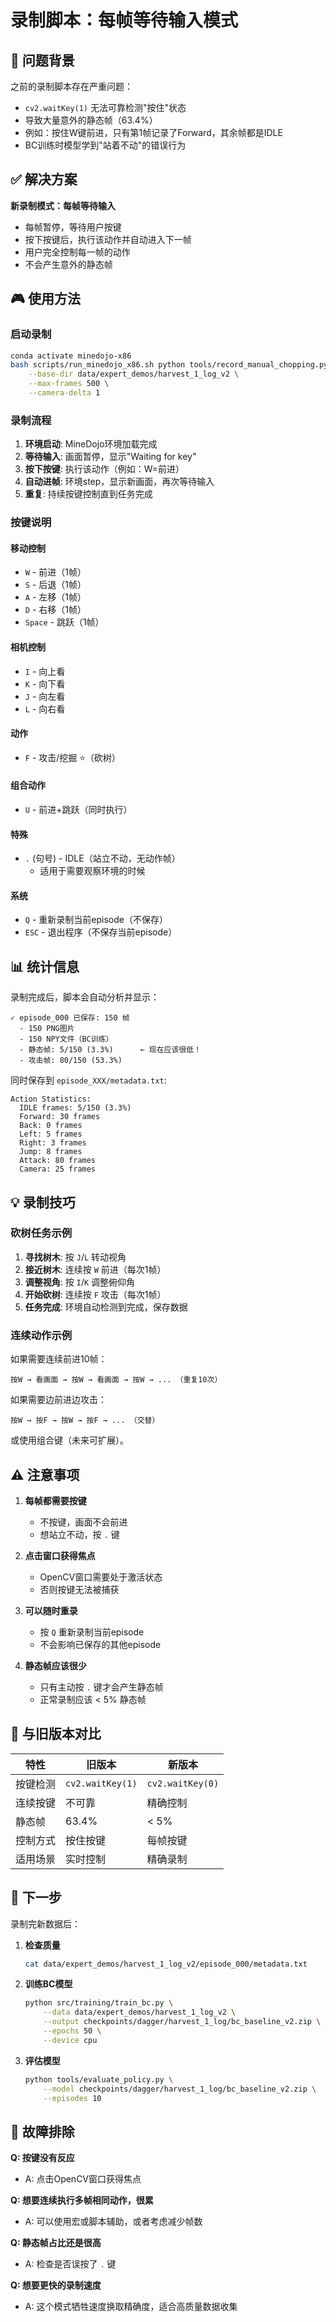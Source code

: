 # 录制脚本：每帧等待输入模式

## 📌 问题背景

之前的录制脚本存在严重问题：
- `cv2.waitKey(1)` 无法可靠检测"按住"状态
- 导致大量意外的静态帧（63.4%）
- 例如：按住W键前进，只有第1帧记录了Forward，其余帧都是IDLE
- BC训练时模型学到"站着不动"的错误行为

## ✅ 解决方案

**新录制模式：每帧等待输入**
- 每帧暂停，等待用户按键
- 按下按键后，执行该动作并自动进入下一帧
- 用户完全控制每一帧的动作
- 不会产生意外的静态帧

## 🎮 使用方法

### 启动录制

```bash
conda activate minedojo-x86
bash scripts/run_minedojo_x86.sh python tools/record_manual_chopping.py \
    --base-dir data/expert_demos/harvest_1_log_v2 \
    --max-frames 500 \
    --camera-delta 1
```

### 录制流程

1. **环境启动**: MineDojo环境加载完成
2. **等待输入**: 画面暂停，显示"Waiting for key"
3. **按下按键**: 执行该动作（例如：W=前进）
4. **自动进帧**: 环境step，显示新画面，再次等待输入
5. **重复**: 持续按键控制直到任务完成

### 按键说明

#### 移动控制
- `W` - 前进（1帧）
- `S` - 后退（1帧）
- `A` - 左移（1帧）
- `D` - 右移（1帧）
- `Space` - 跳跃（1帧）

#### 相机控制
- `I` - 向上看
- `K` - 向下看
- `J` - 向左看
- `L` - 向右看

#### 动作
- `F` - 攻击/挖掘 ⭐（砍树）

#### 组合动作
- `U` - 前进+跳跃（同时执行）

#### 特殊
- `.` (句号) - IDLE（站立不动，无动作帧）
  - 适用于需要观察环境的时候

#### 系统
- `Q` - 重新录制当前episode（不保存）
- `ESC` - 退出程序（不保存当前episode）

## 📊 统计信息

录制完成后，脚本会自动分析并显示：

```
✓ episode_000 已保存: 150 帧
  - 150 PNG图片
  - 150 NPY文件（BC训练）
  - 静态帧: 5/150 (3.3%)      ← 现在应该很低！
  - 攻击帧: 80/150 (53.3%)
```

同时保存到 `episode_XXX/metadata.txt`:

```
Action Statistics:
  IDLE frames: 5/150 (3.3%)
  Forward: 30 frames
  Back: 0 frames
  Left: 5 frames
  Right: 3 frames
  Jump: 8 frames
  Attack: 80 frames
  Camera: 25 frames
```

## 💡 录制技巧

### 砍树任务示例

1. **寻找树木**: 按 `J`/`L` 转动视角
2. **接近树木**: 连续按 `W` 前进（每次1帧）
3. **调整视角**: 按 `I`/`K` 调整俯仰角
4. **开始砍树**: 连续按 `F` 攻击（每次1帧）
5. **任务完成**: 环境自动检测到完成，保存数据

### 连续动作示例

如果需要连续前进10帧：
```
按W → 看画面 → 按W → 看画面 → 按W → ... （重复10次）
```

如果需要边前进边攻击：
```
按W → 按F → 按W → 按F → ... （交替）
```

或使用组合键（未来可扩展）。

## ⚠️ 注意事项

1. **每帧都需要按键**
   - 不按键，画面不会前进
   - 想站立不动，按 `.` 键

2. **点击窗口获得焦点**
   - OpenCV窗口需要处于激活状态
   - 否则按键无法被捕获

3. **可以随时重录**
   - 按 `Q` 重新录制当前episode
   - 不会影响已保存的其他episode

4. **静态帧应该很少**
   - 只有主动按 `.` 键才会产生静态帧
   - 正常录制应该 < 5% 静态帧

## 🔄 与旧版本对比

| 特性 | 旧版本 | 新版本 |
|------|--------|--------|
| 按键检测 | `cv2.waitKey(1)` | `cv2.waitKey(0)` |
| 连续按键 | 不可靠 | 精确控制 |
| 静态帧 | 63.4% | < 5% |
| 控制方式 | 按住按键 | 每帧按键 |
| 适用场景 | 实时控制 | 精确录制 |

## 🚀 下一步

录制完新数据后：

1. **检查质量**
   ```bash
   cat data/expert_demos/harvest_1_log_v2/episode_000/metadata.txt
   ```

2. **训练BC模型**
   ```bash
   python src/training/train_bc.py \
       --data data/expert_demos/harvest_1_log_v2 \
       --output checkpoints/dagger/harvest_1_log/bc_baseline_v2.zip \
       --epochs 50 \
       --device cpu
   ```

3. **评估模型**
   ```bash
   python tools/evaluate_policy.py \
       --model checkpoints/dagger/harvest_1_log/bc_baseline_v2.zip \
       --episodes 10
   ```

## 🐛 故障排除

**Q: 按键没有反应**
- A: 点击OpenCV窗口获得焦点

**Q: 想要连续执行多帧相同动作，很累**
- A: 可以使用宏或脚本辅助，或者考虑减少帧数

**Q: 静态帧占比还是很高**
- A: 检查是否误按了 `.` 键

**Q: 想要更快的录制速度**
- A: 这个模式牺牲速度换取精确度，适合高质量数据收集

